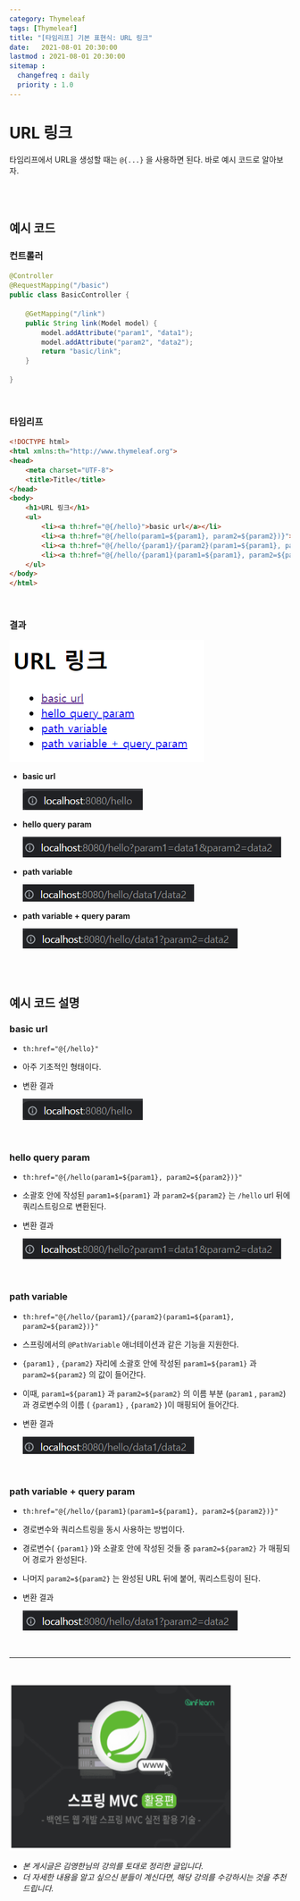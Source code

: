 ```yaml
---
category: Thymeleaf
tags: [Thymeleaf]
title: "[타임리프] 기본 표현식: URL 링크"
date:   2021-08-01 20:30:00 
lastmod : 2021-08-01 20:30:00
sitemap :
  changefreq : daily
  priority : 1.0
---
```


# URL 링크

타임리프에서 URL을 생성할 때는 `@{...}` 을 사용하면 된다. 바로 예시 코드로 알아보자.

<br><br>

## 예시 코드

### 컨트롤러

```java
@Controller
@RequestMapping("/basic")
public class BasicController {

	@GetMapping("/link")
	public String link(Model model) {
		model.addAttribute("param1", "data1");
		model.addAttribute("param2", "data2");
		return "basic/link";
	}
	
}
```

<br>

### 타임리프

```html
<!DOCTYPE html>
<html xmlns:th="http://www.thymeleaf.org">
<head>
	<meta charset="UTF-8">
	<title>Title</title>
</head>
<body>
	<h1>URL 링크</h1>
	<ul>
		<li><a th:href="@{/hello}">basic url</a></li>
		<li><a th:href="@{/hello(param1=${param1}, param2=${param2})}">hello query param</a></li>
		<li><a th:href="@{/hello/{param1}/{param2}(param1=${param1}, param2=${param2})}">path variable</a></li>
		<li><a th:href="@{/hello/{param1}(param1=${param1}, param2=${param2})}">path variable + query parameter</a></li>
	</ul>
</body>
</html>
```

<br>

### 결과

![결과](/assets/img/2021-08-01-THYMELEAF_Link/Untitled%204.png)

- **basic url**

    ![basic url](/assets/img/2021-08-01-THYMELEAF_Link/Untitled%205.png)

- **hello query param**

    ![hello query param](/assets/img/2021-08-01-THYMELEAF_Link/Untitled%206.png)

- **path variable**

    ![path variable](/assets/img/2021-08-01-THYMELEAF_Link/Untitled%207.png)

- **path variable + query param**

    ![path variable + query param](/assets/img/2021-08-01-THYMELEAF_Link/Untitled%208.png)

<br><br>

## 예시 코드 설명

### basic url

- `th:href="@{/hello}"`
- 아주 기초적인 형태이다.
- 변환 결과

  ![basic url](/assets/img/2021-08-01-THYMELEAF_Link/Untitled%205.png)

<br>

### **hello query param**

- `th:href="@{/hello(param1=${param1}, param2=${param2})}"`
- 소괄호 안에 작성된 `param1=${param1}` 과 `param2=${param2}` 는 `/hello` url 뒤에 쿼리스트링으로 변환된다.
- 변환 결과

    ![hello query param](/assets/img/2021-08-01-THYMELEAF_Link/Untitled%206.png)

<br>

### **path variable**

- `th:href="@{/hello/{param1}/{param2}(param1=${param1}, param2=${param2})}"`
- 스프링에서의 `@PathVariable` 애너테이션과 같은 기능을 지원한다.
- `{param1}` , `{param2}` 자리에 소괄호 안에 작성된 `param1=${param1}` 과 `param2=${param2}` 의 값이 들어간다.
- 이때, `param1=${param1}` 과 `param2=${param2}` 의 이름 부분 (`param1` , `param2`) 과 경로변수의 이름 ( `{param1}` , `{param2}` )이 매핑되어 들어간다.
- 변환 결과

    ![path variable](/assets/img/2021-08-01-THYMELEAF_Link/Untitled%207.png)

<br>

### **path variable + query param**

- `th:href="@{/hello/{param1}(param1=${param1}, param2=${param2})}"`
- 경로변수와 쿼리스트링을 동시 사용하는 방법이다.
- 경로변수( `{param1}` )와 소괄호 안에 작성된 것들 중 `param2=${param2}` 가 매핑되어 경로가 완성된다.
- 나머지 `param2=${param2}` 는 완성된 URL 뒤에 붙어, 쿼리스트링이 된다.
- 변환 결과

    ![path variable + query param](/assets/img/2021-08-01-THYMELEAF_Link/Untitled%208.png)

<br>

---

<br>

<a href="https://inf.run/YPER"><img src="/assets/img/Inflearn_Spring_MVC2/logo.png" width="400px" height="300px"></a>

- *본 게시글은 김영한님의 강의를 토대로 정리한 글입니다.*
- *더 자세한 내용을 알고 싶으신 분들이 계신다면, 해당 강의를 수강하시는 것을 추천드립니다.*